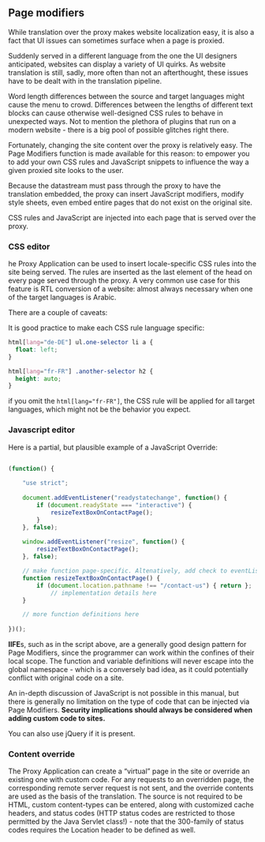 ## Page modifiers

While translation over the proxy makes website localization easy, it
is also a fact that UI issues can sometimes surface when a page is
proxied.

Suddenly served in a different language from the one the UI designers
anticipated, websites can display a variety of UI quirks. As website
translation is still, sadly, more often than not an afterthought,
these issues have to be dealt with in the translation pipeline.

Word length differences between the source and target languages might
cause the menu to crowd. Differences between the lengths of different
text blocks can cause otherwise well-designed CSS rules to behave in
unexpected ways. Not to mention the plethora of plugins that run on a
modern website - there is a big pool of possible glitches right there.

Fortunately, changing the site content over the proxy is relatively
easy. The Page Modifiers function is made available for this reason:
to empower you to add your own CSS rules and JavaScript snippets to
influence the way a given proxied site looks to the user.

Because the datastream must pass through the proxy to have the
translation embedded, the proxy can insert JavaScript modifiers,
modify style sheets, even embed entire pages that do not exist on the
original site.

CSS rules and JavaScript are injected into each page that is served
over the proxy.

### CSS editor

he Proxy Application can be used to insert locale-specific CSS rules
into the site being served. The rules are inserted as the last element
of the head on every page served through the proxy. A very common use
case for this feature is RTL conversion of a website: almost always
necessary when one of the target languages is Arabic.

There are a couple of caveats:

It is good practice to make each CSS rule language specific:

```css
html[lang="de-DE"] ul.one-selector li a {
  float: left; 
}

html[lang="fr-FR"] .another-selector h2 {
  height: auto;
}
```

if you omit the `html[lang="fr-FR"]`, the CSS rule will be applied for
all target languages, which might not be the behavior you expect.

### Javascript editor

Here is a partial, but plausible example of a JavaScript Override:


```javascript 

(function() { 
    
    "use strict";
    
    document.addEventListener("readystatechange", function() {
        if (document.readyState === "interactive") {
            resizeTextBoxOnContactPage();
        }
    }, false);
    
    window.addEventListener("resize", function() {
        resizeTextBoxOnContactPage();
    }, false);

    // make function page-specific. Altenatively, add check to eventListener above
    function resizeTextBoxOnContactPage() {
        if (document.location.pathname !== "/contact-us") { return };
            // implementation details here
    }

    // more function definitions here
    
})();

```

**IIFE**s, such as in the script above, are a generally good design
pattern for Page Modifiers, since the programmer can work within the
confines of their local scope. The function and variable definitions
will never escape into the global namespace - which is a conversely
bad idea, as it could potentially conflict with original code on a
site.

An in-depth discussion of JavaScript is not possible in this manual,
but there is generally no limitation on the type of code that can be
injected via Page Modifiers. **Security implications should always be
considered when adding custom code to sites.**

You can also use jQuery if it is present.

### Content override

The Proxy Application can create a “virtual” page in the site or
override an existing one with custom code. For any requests to an
overridden page, the corresponding remote server request is not sent,
and the override contents are used as the basis of the
translation. The source is not required to be HTML, custom
content-types can be entered, along with customized cache headers, and
status codes (HTTP status codes are restricted to those permitted by
the Java Servlet class!) - note that the 300-family of status codes
requires the Location header to be defined as well.




